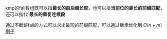 kmp的fail数组既可以指**最长的前后缀长度**，也可以指**当前位的最长的前缀匹配**，还可以指代 **最长的重复连续段**

通过不断跳fail的方式可以求出最短的前缀匹配，可以通过继承优化到 $O(n+m)$ [例子](https://www.luogu.com.cn/problem/P3435)


